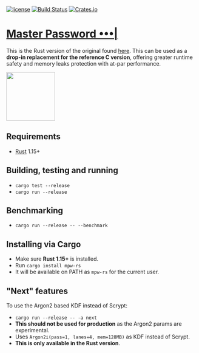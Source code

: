 [![license](https://img.shields.io/badge/license-GPLv3-blue.svg)](https://www.gnu.org/licenses/gpl-3.0.en.html)
[![Build Status](https://travis-ci.org/rust-hyderabad/mpw-rs.svg?branch=master)](https://travis-ci.org/rust-hyderabad/mpw-rs)
[![Crates.io](https://meritbadge.herokuapp.com/mpw-rs)](https://crates.io/crates/mpw-rs)

# [Master Password •••|](http://masterpasswordapp.com)

This is the Rust version of the original found [here](https://github.com/Lyndir/MasterPassword).
This can be used as a **drop-in replacement for the reference C version**, offering greater runtime safety and memory leaks protection with at-par performance.

<a href="url"><img src="https://user-images.githubusercontent.com/2767425/31902097-4979d340-b841-11e7-8655-2d24515dbccf.png" align="center" height="128" width="128" ></a>

## Requirements
- [Rust](https://www.rust-lang.org/en-US/install.html) 1.15+

## Building, testing and running
- `cargo test --release`
- `cargo run --release`

## Benchmarking
- `cargo run --release -- --benchmark`

## Installing via Cargo
- Make sure **Rust 1.15+** is installed.
- Run `cargo install mpw-rs`
- It will be available on PATH as `mpw-rs` for the current user.

## "Next" features
To use the Argon2 based KDF instead of Scrypt:
- `cargo run --release -- -a next`
- **This should not be used for production** as the Argon2 params are experimental.
- Uses `Argon2i(pass=1, lanes=4, mem=128MB)` as KDF instead of Scrypt.
- **This is only available in the Rust version**.

